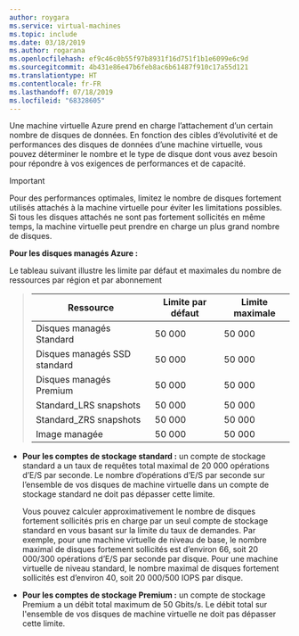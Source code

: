 ```yaml
---
author: roygara
ms.service: virtual-machines
ms.topic: include
ms.date: 03/18/2019
ms.author: rogarana
ms.openlocfilehash: ef9c46c0b55f97b8931f16d751f1b1e6099e6c9d
ms.sourcegitcommit: 4b431e86e47b6feb8ac6b61487f910c17a55d121
ms.translationtype: HT
ms.contentlocale: fr-FR
ms.lasthandoff: 07/18/2019
ms.locfileid: "68328605"
---
```

Une machine virtuelle Azure prend en charge l’attachement d’un certain nombre de disques de données. En fonction des cibles d’évolutivité et de performances des disques de données d’une machine virtuelle, vous pouvez déterminer le nombre et le type de disque dont vous avez besoin pour répondre à vos exigences de performances et de capacité.

> [!IMPORTANT]
> Pour des performances optimales, limitez le nombre de disques fortement utilisés attachés à la machine virtuelle pour éviter les limitations possibles. Si tous les disques attachés ne sont pas fortement sollicités en même temps, la machine virtuelle peut prendre en charge un plus grand nombre de disques.

**Pour les disques managés Azure :**

Le tableau suivant illustre les limite par défaut et maximales du nombre de ressources par région et par abonnement

> | Ressource | Limite par défaut  | Limite maximale |
> | --- | --- | --- |
> | Disques managés Standard | 50 000 | 50 000 |
> | Disques managés SSD standard | 50 000 | 50 000 |
> | Disques managés Premium | 50 000 | 50 000 |
> | Standard_LRS snapshots | 50 000 | 50 000 |
> | Standard_ZRS snapshots | 50 000 | 50 000 |
> | Image managée | 50 000 | 50 000 |

* **Pour les comptes de stockage standard :** un compte de stockage standard a un taux de requêtes total maximal de 20 000 opérations d’E/S par seconde. Le nombre d’opérations d’E/S par seconde sur l’ensemble de vos disques de machine virtuelle dans un compte de stockage standard ne doit pas dépasser cette limite.
  
    Vous pouvez calculer approximativement le nombre de disques fortement sollicités pris en charge par un seul compte de stockage standard en vous basant sur la limite du taux de demandes. Par exemple, pour une machine virtuelle de niveau de base, le nombre maximal de disques fortement sollicités est d’environ 66, soit 20 000/300 opérations d’E/S par seconde par disque. Pour une machine virtuelle de niveau standard, le nombre maximal de disques fortement sollicités est d’environ 40, soit 20 000/500 IOPS par disque. 

* **Pour les comptes de stockage Premium :** un compte de stockage Premium a un débit total maximum de 50 Gbits/s. Le débit total sur l'ensemble de vos disques de machine virtuelle ne doit pas dépasser cette limite.

